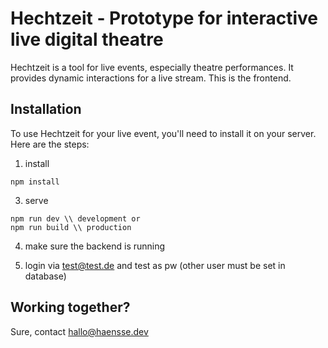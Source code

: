 # Hechtzeit - Prototype for interactive live digital theatre

Hechtzeit is a tool for live events, especially theatre performances. It provides dynamic interactions for a live stream. This is the frontend.

## Installation
To use Hechtzeit for your live event, you'll need to install it on your server. Here are the steps:

1. install
```
npm install
```

3. serve
```
npm run dev \\ development or 
npm run build \\ production
```
4. make sure the backend is running

5. login via test@test.de and test as pw (other user must be set in database)


## Working together?
Sure, contact hallo@haensse.dev
